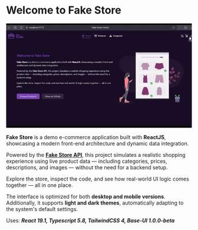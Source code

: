 # Welcome to Fake Store

![Demo](./store-ts.gif)

**Fake Store** is a demo e-commerce application built with **ReactJS**, showcasing a modern front-end architecture and dynamic data integration.

Powered by the **[Fake Store API](https://fakestoreapi.com)**, this project simulates a realistic shopping experience using live product data — including categories, prices, descriptions, and images — without the need for a backend setup.

Explore the store, inspect the code, and see how real-world UI logic comes together — all in one place.

The interface is optimized for both **desktop and mobile versions**. Additionally, it supports **light and dark themes**, automatically adapting to the system's default settings.

Uses: **_React 19.1, Typescript 5.8, TailwindCSS 4, Base-UI 1.0.0-beta_**
